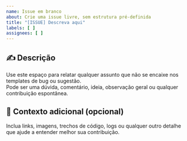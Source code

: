 ```yaml
---
name: Issue em branco
about: Crie uma issue livre, sem estrutura pré-definida
title: "[ISSUE] Descreva aqui"
labels: [ ]
assignees: [ ]
---
```


## ✍️ Descrição

Use este espaço para relatar qualquer assunto que não se encaixe nos templates de bug ou sugestão.  
Pode ser uma dúvida, comentário, ideia, observação geral ou qualquer contribuição espontânea.

## 📎 Contexto adicional (opcional)

Inclua links, imagens, trechos de código, logs ou qualquer outro detalhe que ajude a entender melhor
sua contribuição.